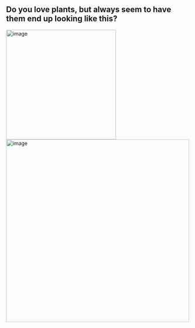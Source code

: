 ## Do you love plants, but always seem to have them end up looking like this?
<img width="300" alt="image" src="https://user-images.githubusercontent.com/89661904/236703888-14a6f4a1-a91e-4982-a2ce-fc9d0204a865.png"> <img width="500" alt="image" src="https://user-images.githubusercontent.com/89661904/236703995-96f8ef89-b13e-497b-8b2d-24a501c2e6fb.png">

